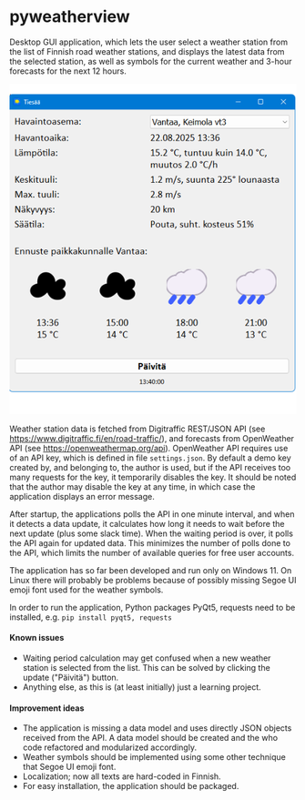 # pyweatherview

Desktop GUI application, which lets the user select a weather station from the list of Finnish road weather stations, and displays the latest data from the selected station, as well as symbols for the current weather and 3-hour forecasts for the next 12 hours.

<img alt="Screen shot" src="./screen_shot.png" />

Weather station data is fetched from Digitraffic REST/JSON API (see https://www.digitraffic.fi/en/road-traffic/), and forecasts from OpenWeather API (see https://openweathermap.org/api). OpenWeather API requires use of an API key, which is defined in file ```settings.json```. By default a demo key created by, and belonging to, the author is used, but if the API receives too many requests for the key, it temporarily disables the key. It should be noted that the author may disable the key at any time, in which case the application displays an error message.

After startup, the applications polls the API in one minute interval, and when it detects a data update, it calculates how long it needs to wait before the next update (plus some slack time). When the waiting period is over, it polls the API again for updated data. This minimizes the number of polls done to the API, which limits the number of available queries for free user accounts.

The application has so far been developed and run only on Windows 11. On Linux there will probably be problems because of possibly missing Segoe UI emoji font used for the weather symbols.

In order to run the application, Python packages PyQt5, requests need to be installed, e.g.
```pip install pyqt5, requests```

#### Known issues
- Waiting period calculation may get confused when a new weather station is selected from the list. This can be solved by clicking the update ("Päivitä") button.
- Anything else, as this is (at least initially) just a learning project.

#### Improvement ideas
- The application is missing a data model and uses directly JSON objects received from the API. A data model should be created and the who code refactored and modularized accordingly.
- Weather symbols should be implemented using some other technique that Segoe UI emoji font.
- Localization; now all texts are hard-coded in Finnish.
- For easy installation, the application should be packaged.
